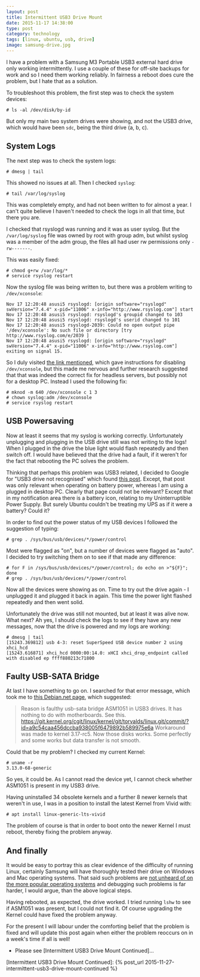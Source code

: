 ```yaml
--- 
layout: post 
title: Intermittent USB3 Drive Mount
date: 2015-11-17 14:38:00
type: post 
category: technology
tags: [linux, ubuntu, usb, drive]
image: samsung-drive.jpg
---
```


I have a problem with a Samsung M3 Portable USB3 external hard drive only working intermittently. 
I use a couple of these for off-site backups for work and so I need them working reliably.
In fairness a reboot does cure the problem, but I hate that as a solution.

To troubleshoot this problem, the first step was to check the system devices:

    # ls -al /dev/disk/by-id

<!--more-->

But only my main two system drives were showing, and not the USB3 drive, which would have been `sdc`, being the third drive (a, b, c).


System Logs
-----------

The next step was to check the system logs:

    # dmesg | tail

This showed no issues at all. Then I checked `syslog`:

    # tail /var/log/syslog

This was completely empty, and had not been written to for almost a year. 
I can't quite believe I haven't needed to check the logs in all that time, but there you are.

I checked that rsyslogd was running and it was as user syslog. But the `/var/log/syslog` file was owned by root with group adm, but whilst syslog was a member of the adm group, the files all had user rw permissions only `-rw-------`.

This was easily fixed:

    # chmod g+rw /var/log/*
    # service rsyslog restart

Now the syslog file was being written to, but there was a problem writing to `/dev/xconsole`:

    Nov 17 12:20:48 asusi5 rsyslogd: [origin software="rsyslogd" swVersion="7.4.4" x-pid="11006" x-info="http://www.rsyslog.com"] start
    Nov 17 12:20:48 asusi5 rsyslogd: rsyslogd's groupid changed to 103
    Nov 17 12:20:48 asusi5 rsyslogd: rsyslogd's userid changed to 101
    Nov 17 12:20:48 asusi5 rsyslogd-2039: Could no open output pipe '/dev/xconsole': No such file or directory [try http://www.rsyslog.com/e/2039 ]
    Nov 17 12:20:48 asusi5 rsyslogd: [origin software="rsyslogd" swVersion="7.4.4" x-pid="11006" x-info="http://www.rsyslog.com"] exiting on signal 15.

So I duly visited [the link mentioned](http://www.rsyslog.com/e/2039), which gave instructions for disabling `/dev/xconsole`, but this made me nervous and further research suggested that that was indeed the correct fix for headless servers, but possibly not for a desktop PC. Instead I used the following fix:

    # mknod -m 640 /dev/xconsole c 1 3
    # chown syslog:adm /dev/xconsole
    # service rsyslog restart


USB Powersaving
---------------

Now at least it seems that my syslog is working correctly. Unfortunately unplugging and plugging in the USB drive still was not writing to the logs! When I plugged in the drive the blue light would flash repeatedly and then switch off. I would have believed that the drive had a fault, if it weren't for the fact that rebooting the PC solves the problem.

Thinking that perhaps this problem was USB3 related, I decided to Google for "USB3 drive not recognised" which found [this post](https://bugs.launchpad.net/ubuntu/+source/linux/+bug/1242321). Except, that post was only relevant when operating on battery power, whereas I am using a plugged in desktop PC.  Clearly that page could not be relevant?  Except that in my notification area there is a battery icon, relating to my Uninterruptible Power Supply. But surely Ubuntu couldn't be treating my UPS as if it were a battery? Could it?

In order to find out the power status of my USB devices I followed the suggestion of typing:

    # grep . /sys/bus/usb/devices/*/power/control

Most were flagged as "on", but a number of devices were flagged as "auto". I decided to try switching them on to see if that made any difference:

    # for F in /sys/bus/usb/devices/*/power/control; do echo on >"${F}"; done
    # grep . /sys/bus/usb/devices/*/power/control

Now all the devices were showing as on. Time to try out the drive again - I unplugged it and plugged it back in again. This time the power light flashed repeatedly and then went solid. 

Unfortunately the drive was still not mounted, but at least it was alive now. What next? Ah yes, I should check the logs to see if they have any new messages, now that the drive is powered and my logs are working:

    # dmesg | tail
    [15243.369812] usb 4-3: reset SuperSpeed USB device number 2 using xhci_hcd
    [15243.616871] xhci_hcd 0000:00:14.0: xHCI xhci_drop_endpoint called with disabled ep ffff880213c71800


Faulty USB-SATA Bridge
----------------------

At last I have something to go on. I searched for that error message, which took me to [this Debian.net page](http://forums.debian.net/viewtopic.php?f=7&t=117061), which suggested:

> Reason is faulthy usb-sata bridge ASM1051 in USB3 drives. It has nothing to do with motherboards.
See this. <https://git.kernel.org/cgit/linux/kernel/git/torvalds/linux.git/commit/?id=a9c54caa456dccba938005f6479892b589975e6a> 
Workaround was made to kernel 3.17-rc5. Now those disks works. Some perfectly and some works but data transfer is not smooth.

Could that be my problem? I checked my current Kernel:

    # uname -r
    3.13.0-68-generic

So yes, it could be. As I cannot read the device yet, I cannot check whether ASM1051 is present in my USB3 drive.

Having uninstalled 34 obsolete kernels and a further 8 newer kernels that weren't in use, I was in a position to install the latest Kernel from Vivid with:

    # apt install linux-generic-lts-vivid

The problem of course is that in order to boot onto the newer Kernel I must reboot, thereby fixing the problem anyway.


And finally
-----------

It would be easy to portray this as clear evidence of the difficulty of running Linux, certainly Samsung will have thoroughly tested their drive on Windows and Mac operating systems. That said such problems are [not unheard of on the more popular operating systems](http://lmgtfy.com/?q=usb3+drive+not+showing+up+\(windows%2C+os-x\)) and debugging such problems is far harder, I would argue, than the above logical steps.

Having rebooted, as expected, the drive worked. I tried running `lshw` to see if ASM1051 was present, but I could not find it. Of course upgrading the Kernel could have fixed the problem anyway.

For the present I will labour under the comforting belief that the problem is fixed and will update this post again when either the problem reoccurs on in a week's time if all is well!

 * Please see [Intermittent USB3 Drive Mount Continued]...

[Intermittent USB3 Drive Mount Continued]: {% post_url 2015-11-27-intermittent-usb3-drive-mount-continued %}
